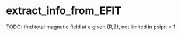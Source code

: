 # extract_info_from_EFIT

TODO: find total magnetic field at a given (R,Z), not limited in psipn < 1
